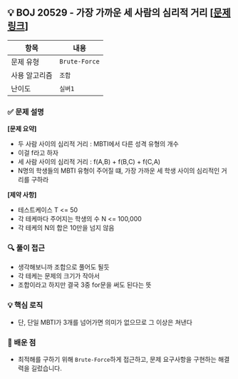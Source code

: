 ## 💡 BOJ 20529 - 가장 가까운 세 사람의 심리적 거리 [[문제 링크](https://www.acmicpc.net/problem/20529)]

| 항목 | 내용 |
|------|------|
| 문제 유형 | `Brute-Force` |
| 사용 알고리즘 | `조합` |
| 난이도 | `실버1` |

### ✅ 문제 설명
**[문제 요약]**

- 두 사람 사이의 심리적 거리 : MBTI에서 다른 성격 유형의 개수
- 이걸 f라고 하자
- 세 사람 사이의 심리적 거리 : f(A,B) + f(B,C) + f(C,A)
- N명의 학생들의 MBTI 유형이 주어질 떄, 가장 가까운 세 학생 사이의 심리적인 거리를 구하라

**[제약 사항]**

- 테스트케이스 T <= 50
- 각 테케마다 주어지는 학생의 수 N <= 100,000
- 각 테케의 N의 합은 10만을 넘지 않음

### 🔍 풀이 접근
- 생각해보니까 조합으로 풀어도 될듯
- 각 테케는 문제의 크기가 작아서
- 조합이라고 하지만 결국 3중 for문을 써도 된다는 뜻

### 💡 핵심 로직
- 단, 단일 MBTI가 3개를 넘어가면 의미가 없으므로 그 이상은 쳐낸다

### 📌 배운 점
- 최적해를 구하기 위해 `Brute-Force`하게 접근하고, 문제 요구사항을 구현하는 해결력을 길렀습니다.

